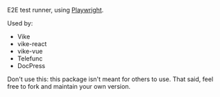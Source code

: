 E2E test runner, using [Playwright](https://playwright.dev).

Used by:
- Vike
- vike-react
- vike-vue
- Telefunc
- DocPress

Don't use this: this package isn't meant for others to use. That said, feel free to fork and maintain your own version.

